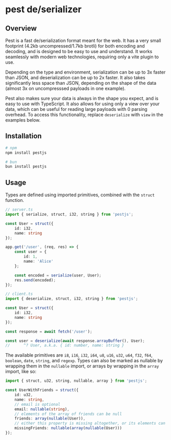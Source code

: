 # pest de/serializer

## Overview

Pest is a fast de/serialization format meant for the web. It has a very small footprint (4.2kb uncompressed/1.7kb brotli) for both encoding and decoding, and is designed to be easy to use and understand. It works seamlessly with modern web technologies, requiring only a vite plugin to use.

Depending on the type and environment, serialization can be up to 3x faster than JSON, and deserialization can be up to 2x faster. It also takes significantly less space than JSON, depending on the shape of the data (almost 3x on uncompresssed payloads in one example).

Pest also makes sure your data is always in the shape you expect, and is easy to use with TypeScript. It also allows for using only a view over your data, which can be useful for reading large payloads with 0 parsing overhead. To access this functionality, replace `deserialize` with `view` in the examples below.

## Installation

```bash
# npm
npm install pestjs
```
```bash
# bun
bun install pestjs
```

## Usage

Types are defined using imported primitives, combined with the `struct` function.

```typescript
// server.ts
import { serialize, struct, i32, string } from 'pestjs';

const User = struct({
    id: i32,
    name: string
});

app.get('/user', (req, res) => {
    const user = {
        id: 1,
        name: 'Alice'
    };

    const encoded = serialize(user, User);
    res.send(encoded);
});
```

```typescript
// client.ts
import { deserialize, struct, i32, string } from 'pestjs';

const User = struct({
    id: i32,
    name: string
});

const response = await fetch('/user');

const user = deserialize(await response.arrayBuffer(), User);
//      ^? User, a.k.a. { id: number, name: string }
```

The available primitives are `i8`, `i16`, `i32`, `i64`, `u8`, `u16`, `u32`, `u64`, `f32`, `f64`, `boolean`, `date`, `string`, and `regexp`. Types can also be marked as nullable by wrapping them in the `nullable` import, or arrays by wrapping in the `array` import, like so:

```typescript
import { struct, u32, string, nullable, array } from 'pestjs';

const UserWithFriends = struct({
    id: u32,
    name: string,
    // email is optional
    email: nullable(string),
    // elements of the array of friends can be null
    friends: array(nullable(User)),
    // either this property is missing altogether, or its elements can be null
    missingFriends: nullable(array(nullable(User)))
});
```
